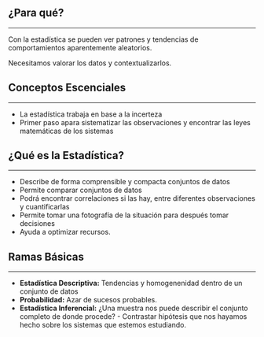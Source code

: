 ## ¿Para qué?

---

Con la estadística se pueden ver patrones y tendencias de comportamientos aparentemente aleatorios.

Necesitamos valorar los datos y contextualizarlos.

## Conceptos Escenciales

---

- La estadística trabaja en base a la incerteza
- Primer paso apara sistematizar las observaciones y encontrar las leyes matemáticas de los sistemas

## ¿Qué es la Estadística?

---

- Describe de forma comprensible y compacta conjuntos de datos
- Permite comparar conjuntos de datos
- Podrá encontrar correlaciones si las hay, entre diferentes observaciones y cuantificarlas
- Permite tomar una fotografía de la situación para después tomar decisiones
- Ayuda a optimizar recursos.

## Ramas Básicas

---

- **Estadística Descriptiva:** Tendencias y homogenenidad dentro de un conjunto de datos
- **Probabilidad:** Azar de sucesos probables.
- **Estadística Inferencial:** ¿Una muestra nos puede describir el conjunto completo de donde procede? - Contrastar hipótesis que nos hayamos hecho sobre los sistemas que estemos estudiando.
